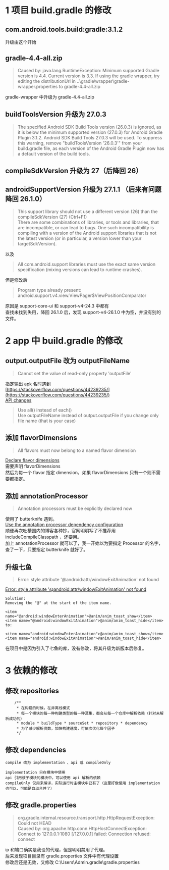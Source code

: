 # 1 项目 build.gradle 的修改
## com.android.tools.build:gradle:3.1.2
升级由这个开始

## gradle-4.4-all.zip
>Caused by: java.lang.RuntimeException: Minimum supported Gradle version is 4.4. Current version is 3.3. If using the gradle wrapper, try editing the distributionUrl in ..\gradle\wrapper\gradle-wrapper.properties to gradle-4.4-all.zip

gradle-wrapper 中升级为 gradle-4.4-all.zip

## buildToolsVersion 升级为 27.0.3
> The specified Android SDK Build Tools version (26.0.3) is ignored, as it is below the minimum supported version (27.0.3) for Android Gradle Plugin 3.1.2.
Android SDK Build Tools 27.0.3 will be used.
To suppress this warning, remove "buildToolsVersion '26.0.3'" from your build.gradle file, as each version of the Android Gradle Plugin now has a default version of the build tools.

## compileSdkVersion 升级为 27（后降回 26）

## androidSupportVersion 升级为 27.1.1 （后来有问题降回 26.1.0）
>This support library should not use a different version (26) than the compileSdkVersion (27) (Ctrl+F1)   
There are some combinations of libraries, or tools and libraries, that are incompatible, or can lead to bugs. One such incompatibility is compiling with a version of the Android support libraries that is not the latest version (or in particular, a version lower than your targetSdkVersion).

以及
> All com.android.support libraries must use the exact same version specification (mixing versions can lead to runtime crashes). 

但是修改后
>Program type already present: android.support.v4.view.ViewPager$ViewPositionComparator    

原因是 support-core-ui 和 support-v4-24.3 中都有  
查找未找到失用，降回 26.1.0 后，发现 support-v4-26.1.0 中为空，并没有别的文件。

# 2 app 中 build.gradle 的修改
## output.outputFile 改为 outputFileName
> Cannot set the value of read-only property 'outputFile'

指定输出 apk 名时遇到  
[https://stackoverflow.com/questions/44239235/](https://stackoverflow.com/questions/44239235/)  
[API changes](https://developer.android.com/studio/build/gradle-plugin-3-0-0-migration.html#variant_api)  
>Use all() instead of each()  
Use outputFileName instead of output.outputFile if you change only file name (that is your case)

## 添加 flavorDimensions
>All flavors must now belong to a named flavor dimension

[Declare flavor dimensions](https://developer.android.com/studio/build/gradle-plugin-3-0-0-migration.html?utm_source=android-studio#flavor_dimensions)  
需要声明 flavorDimensions  
然后为每一个 flavor 指定 dimension，如果 flavorDimensions 只有一个则不需要都指定。

## 添加 annotationProcessor
> Annotation processors must be explicitly declared now

使用了 butterknife 遇到。  
[Use the annotation processor dependency configuration](https://developer.android.com/studio/build/gradle-plugin-3-0-0-migration.html?utm_source=android-studio#annotationProcessor_config)  
顺便再次吐槽国内的博客各种抄，官网明明写了不推荐用 includeCompileClasspath ，还要用。  
加上 annotationProcessor 就可以了，我一开始以为要指定 Processor 的名字，查了一下，只要指定 butterknife 就好了。

## 升级七鱼
> Error: style attribute '@android:attr/windowExitAnimation' not found

[Error: style attribute '@android:attr/windowExitAnimation' not found](https://stackoverflow.com/questions/45952607/)  
```
Solution:
Removing the "@" at the start of the item name.

<item name="@android:windowEnterAnimation">@anim/anim_toast_show</item>
<item name="@android:windowExitAnimation">@anim/anim_toast_hide</item>
to:

<item name="android:windowEnterAnimation">@anim/anim_toast_show</item>
<item name="android:windowExitAnimation">@anim/anim_toast_hide</item>
```
在项目中是因为引入了七鱼的库，没有修改，将其升级为新版本后修复。

# 3 依赖的修改  
## 修改 repositories
        /**
         * 在构建的时候，在非离线模式
         * 每一个模块的每一种构建类型的每一种源集，都会从每一个仓库中解析依赖（针对未解析成功的）
         * module * buildType * sourceSet * repository * dependency
         * 为了减少解析资数，加快构建速度，可依次优化每个因子
         */

## 修改 dependencies
    compile 改为 implementation 、api 或 compileOnly
    
    implementation 只在模块中使用
    api 引用该子模块的模块中，可以使用 api 解析的依赖
    compileOnly 仅用来编译，实际运行时主模块中已有了（这里好像使用 implementation 也可以，可能是自动合并了）
    
## 修改 gradle.properties
> org.gradle.internal.resource.transport.http.HttpRequestException: Could not HEAD  
Caused by: org.apache.http.conn.HttpHostConnectException: Connect to 127.0.0.1:1080 [/127.0.0.1] failed: Connection refused: connect

ip 和端口确实是我设的代理，但是明明禁用了代理。  
后来发现项目目录有 gradle.properties 文件中有代理设置  
修改后还是无效，又修改 C:\Users\Admin\.gradle\gradle.properties